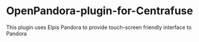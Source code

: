 # OpenPandora-plugin-for-Centrafuse
This plugin uses Elpis Pandora to provide touch-screen friendly interface to Pandora
